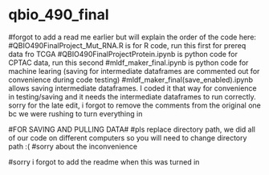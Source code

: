 # qbio_490_final
#forgot to add a read me earlier but will explain the order of the code here:
#QBIO490FinalProject_Mut_RNA.R is for R code, run this first for prereq data fro TCGA
#QBIO490FinalProjectProtein.ipynb is python code for CPTAC data, run this second
#mldf_maker_final.ipynb is python code for machine learing (saving for intermediate dataframes are commented out for convenience during code testing)
#mldf_maker_final(save_enabled).ipynb allows saving intermediate dataframes. I coded it that way for convenience in testing/saving and it needs the intermediate dataframes to run correctly. sorry for the late edit, i forgot to remove the comments from the original one bc we were rushing to turn everything in

#FOR SAVING AND PULLING DATA#
#pls replace directory path, we did all of our code on different computers so you will need to change directory path :(
#sorry about the inconvenience


#sorry i forgot to add the readme when this was turned in
